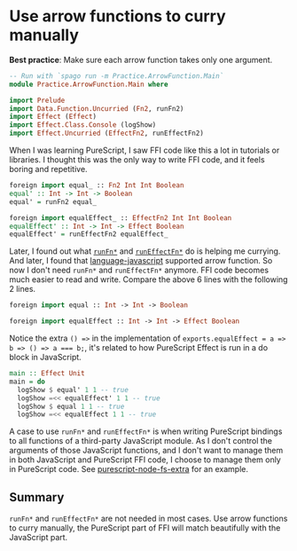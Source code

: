 # Use arrow functions to curry manually

**Best practice**: Make sure each arrow function takes only one argument.

```purescript
-- Run with `spago run -m Practice.ArrowFunction.Main`
module Practice.ArrowFunction.Main where

import Prelude
import Data.Function.Uncurried (Fn2, runFn2)
import Effect (Effect)
import Effect.Class.Console (logShow)
import Effect.Uncurried (EffectFn2, runEffectFn2)
```

When I was learning PureScript, I saw FFI code like this a lot in tutorials or libraries. I thought this was the only way to write FFI code, and it feels boring and repetitive.

```purescript
foreign import equal_ :: Fn2 Int Int Boolean
equal' :: Int -> Int -> Boolean
equal' = runFn2 equal_

foreign import equalEffect_ :: EffectFn2 Int Int Boolean
equalEffect' :: Int -> Int -> Effect Boolean
equalEffect' = runEffectFn2 equalEffect_
```

Later, I found out what [`runFn*`](https://github.com/purescript/purescript-functions/blob/master/src/Data/Function/Uncurried.js) and [`runEffectFn*`](https://github.com/purescript/purescript-effect/blob/master/src/Effect/Uncurried.js) do is helping me currying. And later, I found that [language-javascript](https://github.com/erikd/language-javascript) supported arrow function. So now I don't need `runFn*` and `runEffectFn*` anymore. FFI code becomes much easier to read and write. Compare the above 6 lines with the following 2 lines.

```purescript
foreign import equal :: Int -> Int -> Boolean

foreign import equalEffect :: Int -> Int -> Effect Boolean
```

Notice the extra `() =>` in the implementation of `exports.equalEffect = a => b => () => a === b;`, it's related to how PureScript Effect is run in a do block in JavaScript.

```purescript
main :: Effect Unit
main = do
  logShow $ equal' 1 1 -- true
  logShow =<< equalEffect' 1 1 -- true
  logShow $ equal 1 1 -- true
  logShow =<< equalEffect 1 1 -- true
```

A case to use `runFn*` and `runEffectFn*` is when writing PureScript bindings to all functions of a third-party JavaScript module. As I don't control the arguments of those JavaScript functions, and I don't want to manage them in both JavaScript and PureScript FFI code, I choose to manage them only in PureScript code. See [purescript-node-fs-extra](https://github.com/nonbili/purescript-node-fs-extra/blob/master/src/Node/FS/Extra.purs) for an example.

## Summary

`runFn*` and `runEffectFn*` are not needed in most cases. Use arrow functions to curry manually, the PureScript part of FFI will match beautifully with the JavaScript part.
